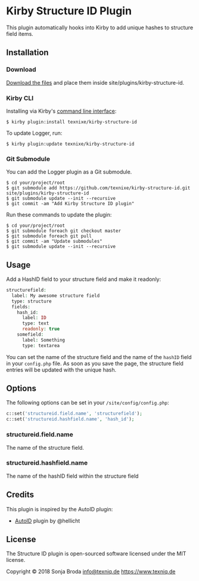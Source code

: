 # Kirby Structure ID Plugin

This plugin automatically hooks into Kirby to add unique hashes to structure field items.


## Installation

### Download

[Download the files](https://github.com/texnixe/kirby-structure-id/archive/master.zip) and place them inside site/plugins/kirby-structure-id.


### Kirby CLI
Installing via Kirby's [command line interface](https://github.com/getkirby/cli):

    $ kirby plugin:install texnixe/kirby-structure-id

To update Logger, run:

    $ kirby plugin:update texnixe/kirby-structure-id

### Git Submodule
You can add the Logger plugin as a Git submodule.

    $ cd your/project/root
    $ git submodule add https://github.com/texnixe/kirby-structure-id.git site/plugins/kirby-structure-id
    $ git submodule update --init --recursive
    $ git commit -am "Add Kirby Structure ID plugin"

Run these commands to update the plugin:

    $ cd your/project/root
    $ git submodule foreach git checkout master
    $ git submodule foreach git pull
    $ git commit -am "Update submodules"
    $ git submodule update --init --recursive

## Usage

Add a HashID field to your structure field and make it readonly:

```php
structurefield:
  label: My awesome structure field
  type: structure
  fields:
    hash_id:
      label: ID
      type: text
      readonly: true
    somefield:
      label: Something
      type: textarea
```

You can set the name of the structure field and the name of the `hashID` field in your `config.php` file. As soon as you save the page, the structure field entries will be updated with the unique hash.

## Options
The following options can be set in your `/site/config/config.php`:

```php
c::set('structureid.field.name', 'structurefield');
c::set('structureid.hashfield.name', 'hash_id');
```

### structureid.field.name

The name of the structure field.

### structureid.hashfield.name

The name of the hashID field within the structure field



## Credits

This plugin is inspired by the AutoID plugin:

- [AutoID](https://github.com/hellicht/kirby-autoid) plugin by @hellicht

## License

The Structure ID plugin is open-sourced software licensed under the MIT license.

Copyright © 2018 Sonja Broda info@texniq.de https://www.texniq.de
